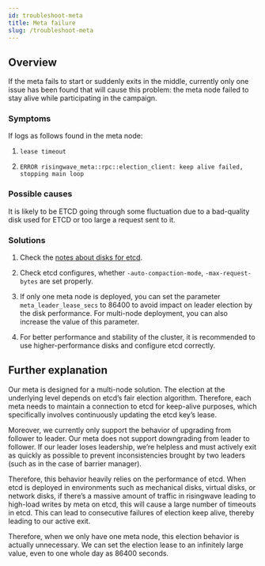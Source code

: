 ```yaml
---
id: troubleshoot-meta
title: Meta failure
slug: /troubleshoot-meta
---
```


## Overview

If the meta fails to start or suddenly exits in the middle, currently only one issue has been found that will cause this problem: the meta node failed to stay alive while participating in the campaign.

### Symptoms

If logs as follows found in the meta node:

1. `lease timeout`

2. `ERROR risingwave_meta::rpc::election_client: keep alive failed, stopping main loop`

### Possible causes

It is likely to be ETCD going through some fluctuation due to a bad-quality disk used for ETCD or too large a request sent to it.

### Solutions

1. Check the [notes about disks for etcd](/deploy/hardware-requirements.md#etcd).

1. Check etcd configures, whether `-auto-compaction-mode`, `-max-request-bytes` are set properly.

1. If only one meta node is deployed, you can set the parameter `meta_leader_lease_secs` to 86400 to avoid impact on leader election by the disk performance. For multi-node deployment, you can also increase the value of this parameter.

1. For better performance and stability of the cluster, it is recommended to use higher-performance disks and configure etcd correctly.

## Further explanation

Our meta is designed for a multi-node solution. The election at the underlying level depends on etcd’s fair election algorithm. Therefore, each meta needs to maintain a connection to etcd for keep-alive purposes, which specifically involves continuously updating the etcd key’s lease.

Moreover, we currently only support the behavior of upgrading from follower to leader. Our meta does not support downgrading from leader to follower. If our leader loses leadership, we’re helpless and must actively exit as quickly as possible to prevent inconsistencies brought by two leaders (such as in the case of barrier manager).

Therefore, this behavior heavily relies on the performance of etcd. When etcd is deployed in environments such as mechanical disks, virtual disks, or network disks, if there’s a massive amount of traffic in risingwave leading to high-load writes by meta on etcd, this will cause a large number of timeouts in etcd. This can lead to consecutive failures of election keep alive, thereby leading to our active exit.

Therefore, when we only have one meta node, this election behavior is actually unnecessary. We can set the election lease to an infinitely large value, even to one whole day as 86400 seconds.